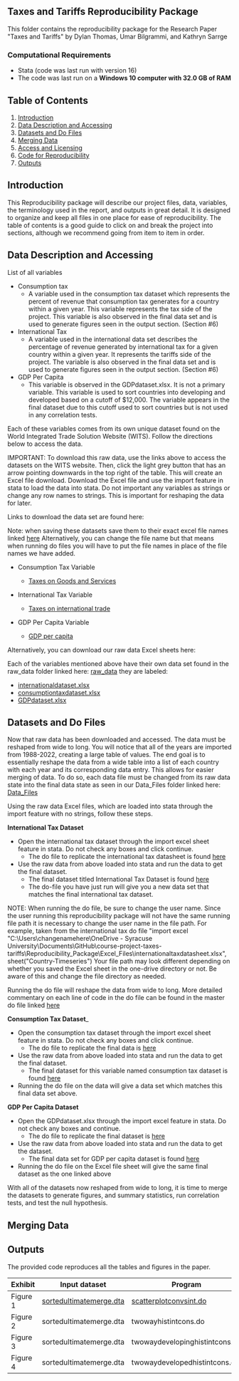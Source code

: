 ## Taxes and Tariffs Reproducibility Package 

This folder contains the reproducibility package for the Research Paper "Taxes and Tariffs" by Dylan Thomas, Umar Bilgrammi, and Kathryn Sarrge

### Computational Requirements
- Stata (code was last run with version 16)
- The code was last run on a **Windows 10 computer with 32.0 GB of RAM**

## Table of Contents
1. [Introduction](#introduction)  
2. [Data Description and Accessing](#data-description)  
3. [Datasets and Do Files](#Datasets-and-Do-Files)
4. [Merging Data](#merging-data)
5. [Access and Licensing](#access-and-licensing)  
6. [Code for Reproducibility](#code-for-reproducibility)  
7. [Outputs](#outputs)

## Introduction

This Reproducibility package will describe our project files, data, variables, the terminology used in the report, and outputs in great detail. It is designed to organize and keep all files in one place for ease of reproducibility. The table of contents is a good guide to click on and break the project into sections, although we recommend going from item to item in order. 

## Data Description and Accessing 

List of all variables 
- Consumption tax
  -  A variable used in the consumption tax dataset which represents the percent of revenue that consumption tax generates for a country within a given year. This variable represents the tax side of the project. This variable is also observed in the final data set and is used to generate figures seen in the output section. (Section #6)
- International Tax
  - A variable used in the international data set describes the percentage of revenue generated by international tax for a given country within a given year. It represents the tariffs side of the project. The variable is also observed in the final data set and is used to generate figures seen in the output section. (Section #6)
- GDP Per Capita
  - This variable is observed in the GDPdataset.xlsx. It is not a primary variable. This variable is used to sort countries into developing and developed based on a cutoff of $12,000. The variable appears in the final dataset due to this cutoff used to sort countries but is not used in any correlation tests.

Each of these variables comes from its own unique dataset found on the World Integrated Trade Solution Website (WITS). Follow the directions below to access the data. 

IMPORTANT: To download this raw data, use the links above to access the datasets on the WITS website. Then, click the light grey button that has an arrow pointing downwards in the top right of the table. This will create an Excel file download. Download the Excel file and use the import feature in stata to load the data into stata. Do not important any variables as strings or change any row names to strings. This is important for reshaping the data for later. 

Links to download the data set are found here: 

Note: when saving these datasets save them to their exact excel file names linked [here](https://github.com/ecn310/course-project-taxes-tariffs/tree/main/Reproducibility_Package/raw_data)
Alternatively, you can change the file name but that means when running do files you will have to put the file names in place of the file names we have added. 

- Consumption Tax Variable 
  - [Taxes on Goods and Services](https://wits.worldbank.org/CountryProfile/en/Country/BY-COUNTRY/StartYear/1988/EndYear/2022/Indicator/GC-TAX-GSRV-VA-ZS)
 
- International Tax Variable
  - [Taxes on international trade](https://wits.worldbank.org/CountryProfile/en/Country/BY-COUNTRY/StartYear/1988/EndYear/2022/Indicator/GC-TAX-INTT-RV-ZS)
 
- GDP Per Capita Variable
  - [GDP per capita](https://wits.worldbank.org/CountryProfile/en/Country/BY-COUNTRY/StartYear/1988/EndYear/2022/Indicator/NY-GDP-PCAP-PP-CD)

Alternatively, you can download our raw data Excel sheets here: 

Each of the variables mentioned above have their own data set found in the raw_data folder linked here: [raw_data](https://github.com/ecn310/course-project-taxes-tariffs/tree/main/Reproducibility_Package/raw_data) they are labeled:
- [internationaldataset.xlsx]([url](https://github.com/ecn310/course-project-taxes-tariffs/blob/main/Reproducibility_Package/raw_data/internationaldataset.xlsx))
- [consumptiontaxdataset.xlsx]([url](https://github.com/ecn310/course-project-taxes-tariffs/blob/main/Reproducibility_Package/raw_data/consumptiondataset.xlsx))
- [GDPdataset.xlsx]([url](https://github.com/ecn310/course-project-taxes-tariffs/blob/main/Reproducibility_Package/raw_data/GDPdataset.xlsx))


## Datasets and Do Files

Now that raw data has been downloaded and accessed. The data must be reshaped from wide to long. You will notice that all of the years are imported from 1988-2022, creating a large table of values. The end goal is to essentially reshape the data from a wide table into a list of each country with each year and its corresponding data entry. This allows for easier merging of data. To do so, each data file must be changed from its raw data state into the final data state as seen in our Data_Files folder linked here: [Data_Files](https://github.com/ecn310/course-project-taxes-tariffs/tree/main/Reproducibility_Package/Data_Files)

Using the raw data Excel files, which are loaded into stata through the import feature with no strings, follow these steps. 

__International Tax Dataset__ 
  - Open the international tax dataset through the import excel sheet feature in stata. Do not check any boxes and click continue. 
    - The do file to replicate the international tax datasheet is found [here](https://github.com/ecn310/course-project-taxes-tariffs/blob/main/Reproducibility_Package/Do_Files/internationtaltaxnew.do)
  - Use the raw data from above loaded into stata and run the data to get the final dataset.
    -  The final dataset titled International Tax Dataset is found [here](https://github.com/ecn310/course-project-taxes-tariffs/blob/main/Reproducibility_Package/Data_Files/internationaltax.dta)
     - The do-file you have just run will give you a new data set that matches the final international tax dataset. 

NOTE: When running the do file, be sure to change the user name. Since the user running this reproducibility package will not have the same running file path it is necessary to change the user name in the file path. For example, taken from the international tax do file "import excel "C:\Users\changenamehere\OneDrive - Syracuse University\Documents\GitHub\course-project-taxes-tariffs\Reproducibility_Package\Excel_Files\internationaltaxdatasheet.xlsx", sheet("Country-Timeseries") Your file path may look different depending on whether you saved the Excel sheet in the one-drive directory or not. Be aware of this and change the file directory as needed. 

Running the do file will reshape the data from wide to long. More detailed commentary on each line of code in the do file can be found in the master do file linked [here](https://github.com/ecn310/course-project-taxes-tariffs/blob/main/Reproducibility_Package/Do_Files/MASTER.do)

__Consumption Tax Dataset___
  - Open the consumption tax dataset through the import excel sheet feature in stata. Do not check any boxes and click continue. 
    -  The do file to replicate the final data is [here](https://github.com/ecn310/course-project-taxes-tariffs/blob/main/Reproducibility_Package/Do_Files/consumptiontax.do)
  - Use the raw data from above loaded into stata and run the data to get the final dataset.
    -  The final dataset for this variable named consumption tax dataset is found [here ](https://github.com/ecn310/course-project-taxes-tariffs/blob/main/Reproducibility_Package/Data_Files/consumptiontaxreproducible.dta)
  -  Running the do file on the data will give a data set which matches this final data set above. 

__GDP Per Capita Dataset__
  - Open the GDPdataset.xlsx through the import excel feature in stata. Do not check any boxes and continue. 
    - The do file to replicate the final dataset is [here ](https://github.com/ecn310/course-project-taxes-tariffs/blob/main/Reproducibility_Package/Do_Files/gdpdata.do)
  - Use the raw data from above loaded into stata and run the data to get the dataset.
    - The final data set for GDP per capita dataset is found [here ](https://github.com/ecn310/course-project-taxes-tariffs/blob/main/Reproducibility_Package/Data_Files/gdpreproducible.dta)
  - Running the do file on the Excel file sheet will give the same final dataset as the one linked above

With all of the datasets now reshaped from wide to long, it is time to merge the datasets to generate figures, and summary statistics, run correlation tests, and test the null hypothesis. 

## Merging Data

## Outputs
The provided code reproduces all the tables and figures in the paper.

| Exhibit | Input dataset | Program | Outputs |
|---------|---------------|---------|---------|
| Figure 1 | [sortedultimatemerge.dta]([url](https://github.com/ecn310/course-project-taxes-tariffs/blob/main/Reproducibility_Package/Data_Files/sortedultimatemerge.dta)) | [scatterplotconvsint.do]([url](https://github.com/ecn310/course-project-taxes-tariffs/blob/main/Reproducibility_Package/Do_Files/scatterplotconsvsint.do)) | Scatterplotintvscons.png |
| Figure 2 | sortedultimatemerge.dta | twowayhistintcons.do | twowayhistintcons.png |
| Figure 3 | sortedultimatemerge.dta | twowaydevelopinghistintcons.do | twowayhistdevelopingintcons.png |
| Figure 4 | sortedultimatemerge.dta | twowaydevelopedhistintcons.do | twowayhistdevelopedintcons.png |


